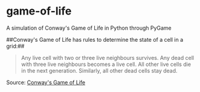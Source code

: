 # game-of-life
A simulation of Conway's Game of Life in Python through PyGame

##Conway's Game of Life has rules to determine the state of a cell in a grid:##

>Any live cell with two or three live neighbours survives.
>Any dead cell with three live neighbours becomes a live cell.
>All other live cells die in the next generation. Similarly, all other dead cells stay dead.

Source: [Conway's Game of Life](https://en.wikipedia.org/wiki/Conway%27s_Game_of_Life)